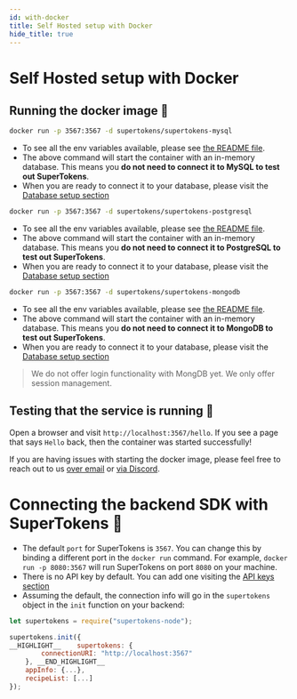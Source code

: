 ```yaml
---
id: with-docker
title: Self Hosted setup with Docker
hide_title: true
---
```


<!-- COPY DOCS -->
<!-- ./community/docs/supertokens-core/self-hosted/with-docker.md -->

# Self Hosted setup with Docker

## Running the docker image 🚀
<!--DOCUSAURUS_CODE_TABS-->
<!--With MySQL-->
```bash
docker run -p 3567:3567 -d supertokens/supertokens-mysql
```

- To see all the env variables available, please see [the README file](https://github.com/supertokens/supertokens-docker-mysql/blob/master/README.md).
- The above command will start the container with an in-memory database. This means you **do not need to connect it to MySQL to test out SuperTokens**.
- When you are ready to connect it to your database, please visit the [Database setup section](../database-setup/mysql)

<!--With PostgreSQL-->
```bash
docker run -p 3567:3567 -d supertokens/supertokens-postgresql
```

- To see all the env variables available, please see [the README file](https://github.com/supertokens/supertokens-docker-postgresql/blob/master/README.md).
- The above command will start the container with an in-memory database. This means you **do not need to connect it to PostgreSQL to test out SuperTokens**.
- When you are ready to connect it to your database, please visit the [Database setup section](../database-setup/postgresql)


<!--With MongoDB-->
```bash
docker run -p 3567:3567 -d supertokens/supertokens-mongodb
```

- To see all the env variables available, please see [the README file](https://github.com/supertokens/supertokens-docker-mongodb/blob/master/README.md).
- The above command will start the container with an in-memory database. This means you **do not need to connect it to MongoDB to test out SuperTokens**.
- When you are ready to connect it to your database, please visit the [Database setup section](../database-setup/mongodb)

> We do not offer login functionality with MongDB yet. We only offer session management.

<!--END_DOCUSAURUS_CODE_TABS-->


## Testing that the service is running 🤞
Open a browser and visit `http://localhost:3567/hello`. If you see a page that says `Hello` back, then the container was started successfully!

If you are having issues with starting the docker image, please feel free to reach out to us [over email](mailto:founders@supertokens.io) or [via Discord](https://supertokens.io/discord).

# Connecting the backend SDK with SuperTokens 🔌
- The default `port` for SuperTokens is `3567`. You can change this by binding a different port in the `docker run` command. For example, `docker run -p 8080:3567` will run SuperTokens on port `8080` on your machine.
- There is no API key by default. You can add one visiting the [API keys section](../../common-customizations/core/api-keys) 
- Assuming the default, the connection info will go in the `supertokens` object in the `init` function on your backend:

<!--DOCUSAURUS_CODE_TABS-->
<!--NodeJS-->

```js
let supertokens = require("supertokens-node");

supertokens.init({
__HIGHLIGHT__    supertokens: {
        connectionURI: "http://localhost:3567"
    }, __END_HIGHLIGHT__
    appInfo: {...},
    recipeList: [...]
});
```

<!--END_DOCUSAURUS_CODE_TABS-->
